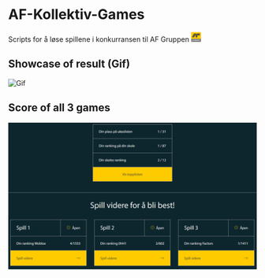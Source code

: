 # AF-Kollektiv-Games
Scripts for å løse spillene i konkurransen til AF Gruppen  <img src=/asset/AF_logo.png width="20"> 



## Showcase of result (Gif)

![Gif](/asset/0hh1.gif)


## Score of all 3 games

<img src=/output/AF_leaderboard.png width="800"><br>





